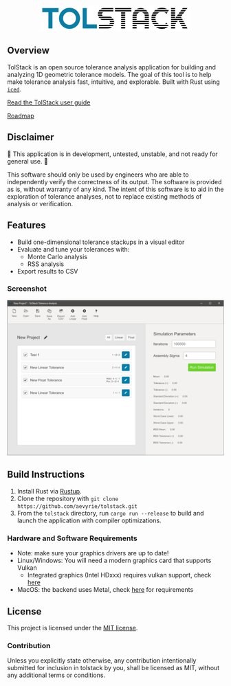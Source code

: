<p align="center">
  <img src="docs/logo.png" width="350">
</p>

## Overview

TolStack is an open source tolerance analysis application for building and analyzing 1D geometric tolerance models. The goal of this tool is to help make tolerance analysis fast, intuitive, and explorable. Built with Rust using [`iced`](https://github.com/hecrj/iced).

[Read the TolStack user guide](https://aevyrie.github.io/tolstack/book/)

[Roadmap](https://github.com/aevyrie/tolstack/projects/1)

## Disclaimer

🚧 This application is in development, untested, unstable, and not ready for general use. 🚧

This software should only be used by engineers who are able to independently verify the correctness of its output. The software is provided as is, without warranty of any kind. The intent of this software is to aid in the exploration of tolerance analyses, not to replace existing methods of analysis or verification.

## Features

* Build one-dimensional tolerance stackups in a visual editor
* Evaluate and tune your tolerances with:
  * Monte Carlo analysis
  * RSS analysis
* Export results to CSV

### Screenshot

![Screenshot](docs/screenshot.png)

## Build Instructions

1. Install Rust via [Rustup](https://www.rust-lang.org/tools/install).
2. Clone the repository with `git clone https://github.com/aevyrie/tolstack.git`
3. From the `tolstack` directory, run `cargo run --release` to build and launch the application with compiler optimizations.

### Hardware and Software Requirements

* Note: make sure your graphics drivers are up to date!
* Linux/Windows: You will need a modern graphics card that supports Vulkan
  * Integrated graphics (Intel HDxxx) requires vulkan support, check [here](https://www.intel.com/content/www/us/en/support/articles/000005524/graphics.html)
* MacOS: the backend uses Metal, check [here](https://en.wikipedia.org/wiki/Metal_(API)#Supported_GPUs) for requirements

## License
This project is licensed under the [MIT license](https://github.com/aevyrie/tolstack/blob/master/LICENSE).

### Contribution
Unless you explicitly state otherwise, any contribution intentionally submitted for inclusion in tolstack by you, shall be licensed as MIT, without any additional terms or conditions.
